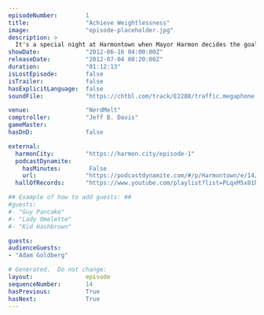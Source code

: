 ```yaml
---
episodeNumber:        1
title:                "Achieve Weightlessness"
image:                "episode-placeholder.jpg"
description: >
  It's a special night at Harmontown when Mayor Harmon decides the goal is to "achieve weightlessness" and establish Harmontown's real purpose. One hour, thirty tangents, two emails from Harmon's big brother and that goal remains unachieved, but a legen...
showDate:             "2012-06-16 04:00:00Z"
releaseDate:          "2012-07-04 08:20:00Z"
duration:             "01:12:13"
isLostEpisode:        false
isTrailer:            false
hasExplicitLanguage:  false
soundFile:            "https://chtbl.com/track/E2288/traffic.megaphone.fm/STA6968392779.mp3?updated=1554335997"

venue:                "NerdMelt"
comptroller:          "Jeff B. Davis"
gameMaster:           
hasDnD:               false

external:
  harmonCity:         "https://harmon.city/episode-1"
  podcastDynamite:
    hasMinutes:        False
    url:              "https://podcastdynamite.com/#/p/Harmontown/e/14/1"
  hallOfRecords:      "https://www.youtube.com/playlist?list=PLqxM5x81hNOZSS-OZejKrzkRlpjHbfrfE"

## Example of how to add guests: ##
#guests:
#- "Guy Pancake"
#- "Lady Omelette"
#- "Kid Hashbrown"

guests:
audienceGuests:
- "Adam Goldberg"

# Generated.  Do not change:
layout:               episode
sequenceNumber:       14
hasPrevious:          True
hasNext:              True
---
```


<!-- The episode description will be rendered here -->
<!-- Add your content below here -->

